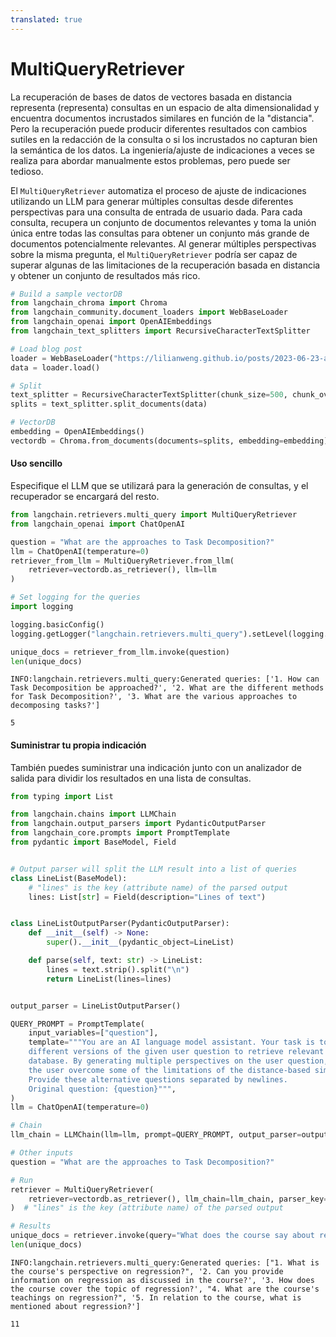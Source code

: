 ```yaml
---
translated: true
---
```


# MultiQueryRetriever

La recuperación de bases de datos de vectores basada en distancia representa (representa) consultas en un espacio de alta dimensionalidad y encuentra documentos incrustados similares en función de la "distancia". Pero la recuperación puede producir diferentes resultados con cambios sutiles en la redacción de la consulta o si los incrustados no capturan bien la semántica de los datos. La ingeniería/ajuste de indicaciones a veces se realiza para abordar manualmente estos problemas, pero puede ser tedioso.

El `MultiQueryRetriever` automatiza el proceso de ajuste de indicaciones utilizando un LLM para generar múltiples consultas desde diferentes perspectivas para una consulta de entrada de usuario dada. Para cada consulta, recupera un conjunto de documentos relevantes y toma la unión única entre todas las consultas para obtener un conjunto más grande de documentos potencialmente relevantes. Al generar múltiples perspectivas sobre la misma pregunta, el `MultiQueryRetriever` podría ser capaz de superar algunas de las limitaciones de la recuperación basada en distancia y obtener un conjunto de resultados más rico.

```python
# Build a sample vectorDB
from langchain_chroma import Chroma
from langchain_community.document_loaders import WebBaseLoader
from langchain_openai import OpenAIEmbeddings
from langchain_text_splitters import RecursiveCharacterTextSplitter

# Load blog post
loader = WebBaseLoader("https://lilianweng.github.io/posts/2023-06-23-agent/")
data = loader.load()

# Split
text_splitter = RecursiveCharacterTextSplitter(chunk_size=500, chunk_overlap=0)
splits = text_splitter.split_documents(data)

# VectorDB
embedding = OpenAIEmbeddings()
vectordb = Chroma.from_documents(documents=splits, embedding=embedding)
```

#### Uso sencillo

Especifique el LLM que se utilizará para la generación de consultas, y el recuperador se encargará del resto.

```python
from langchain.retrievers.multi_query import MultiQueryRetriever
from langchain_openai import ChatOpenAI

question = "What are the approaches to Task Decomposition?"
llm = ChatOpenAI(temperature=0)
retriever_from_llm = MultiQueryRetriever.from_llm(
    retriever=vectordb.as_retriever(), llm=llm
)
```

```python
# Set logging for the queries
import logging

logging.basicConfig()
logging.getLogger("langchain.retrievers.multi_query").setLevel(logging.INFO)
```

```python
unique_docs = retriever_from_llm.invoke(question)
len(unique_docs)
```

```output
INFO:langchain.retrievers.multi_query:Generated queries: ['1. How can Task Decomposition be approached?', '2. What are the different methods for Task Decomposition?', '3. What are the various approaches to decomposing tasks?']
```

```output
5
```

#### Suministrar tu propia indicación

También puedes suministrar una indicación junto con un analizador de salida para dividir los resultados en una lista de consultas.

```python
from typing import List

from langchain.chains import LLMChain
from langchain.output_parsers import PydanticOutputParser
from langchain_core.prompts import PromptTemplate
from pydantic import BaseModel, Field


# Output parser will split the LLM result into a list of queries
class LineList(BaseModel):
    # "lines" is the key (attribute name) of the parsed output
    lines: List[str] = Field(description="Lines of text")


class LineListOutputParser(PydanticOutputParser):
    def __init__(self) -> None:
        super().__init__(pydantic_object=LineList)

    def parse(self, text: str) -> LineList:
        lines = text.strip().split("\n")
        return LineList(lines=lines)


output_parser = LineListOutputParser()

QUERY_PROMPT = PromptTemplate(
    input_variables=["question"],
    template="""You are an AI language model assistant. Your task is to generate five
    different versions of the given user question to retrieve relevant documents from a vector
    database. By generating multiple perspectives on the user question, your goal is to help
    the user overcome some of the limitations of the distance-based similarity search.
    Provide these alternative questions separated by newlines.
    Original question: {question}""",
)
llm = ChatOpenAI(temperature=0)

# Chain
llm_chain = LLMChain(llm=llm, prompt=QUERY_PROMPT, output_parser=output_parser)

# Other inputs
question = "What are the approaches to Task Decomposition?"
```

```python
# Run
retriever = MultiQueryRetriever(
    retriever=vectordb.as_retriever(), llm_chain=llm_chain, parser_key="lines"
)  # "lines" is the key (attribute name) of the parsed output

# Results
unique_docs = retriever.invoke(query="What does the course say about regression?")
len(unique_docs)
```

```output
INFO:langchain.retrievers.multi_query:Generated queries: ["1. What is the course's perspective on regression?", '2. Can you provide information on regression as discussed in the course?', '3. How does the course cover the topic of regression?', "4. What are the course's teachings on regression?", '5. In relation to the course, what is mentioned about regression?']
```

```output
11
```
